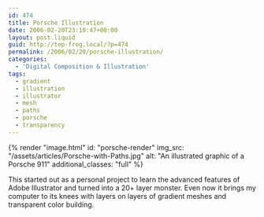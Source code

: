 ```yaml
---
id: 474
title: Porsche Illustration
date: 2006-02-20T23:10:47+00:00
layout: post.liquid
guid: http://top-frog.local/?p=474
permalink: /2006/02/20/porsche-illustration/
categories:
  - 'Digital Composition & Illustration'
tags:
  - gradient
  - illustration
  - illustrator
  - mesh
  - paths
  - porsche
  - transparency
---
```


{% render "image.html"
  id: "porsche-render"
  img_src: "/assets/articles/Porsche-with-Paths.jpg"
  alt: "An illustrated graphic of a Porsche 911"
  additional_classes: "full"
%}

This started out as a personal project to learn the advanced features of Adobe Illustrator and turned into a 20+ layer monster. Even now it brings my computer to its knees with layers on layers of gradient meshes and transparent color building.
